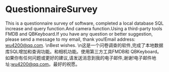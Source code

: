 # QuestionnaireSurvey
This is a questionnaire survey of software, completed a local database SQL increase and query function.And camera function.Using a third-party tools FMDB and QBKeyboard.If you have any question or better suggestion, please send a message to my email, thank you!Email address: wu4200@qq.com.
\nBest wishes.
\n这是一个问卷调查的软件,完成了本地数据库SQL增加和查询功能。和相机功能。使用第三方工具FMDB和 QBKeyboard。如果你有任何问题或更好的建议,请发送消息到我的电子邮件,谢谢!电子邮件地址:wu4200@qq.com。最好的祝愿。
